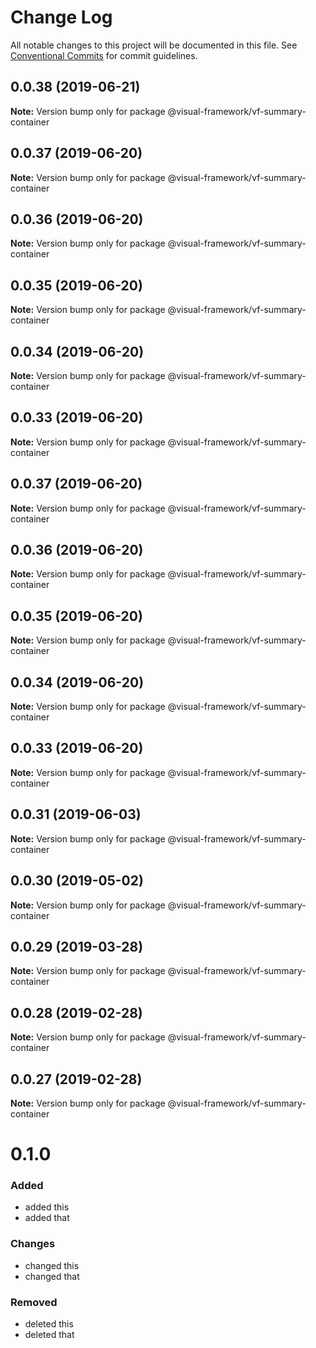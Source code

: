 # Change Log

All notable changes to this project will be documented in this file.
See [Conventional Commits](https://conventionalcommits.org) for commit guidelines.

## 0.0.38 (2019-06-21)

**Note:** Version bump only for package @visual-framework/vf-summary-container





## 0.0.37 (2019-06-20)

**Note:** Version bump only for package @visual-framework/vf-summary-container





## 0.0.36 (2019-06-20)

**Note:** Version bump only for package @visual-framework/vf-summary-container





## 0.0.35 (2019-06-20)

**Note:** Version bump only for package @visual-framework/vf-summary-container





## 0.0.34 (2019-06-20)

**Note:** Version bump only for package @visual-framework/vf-summary-container





## 0.0.33 (2019-06-20)

**Note:** Version bump only for package @visual-framework/vf-summary-container





## 0.0.37 (2019-06-20)

**Note:** Version bump only for package @visual-framework/vf-summary-container





## 0.0.36 (2019-06-20)

**Note:** Version bump only for package @visual-framework/vf-summary-container





## 0.0.35 (2019-06-20)

**Note:** Version bump only for package @visual-framework/vf-summary-container





## 0.0.34 (2019-06-20)

**Note:** Version bump only for package @visual-framework/vf-summary-container





## 0.0.33 (2019-06-20)

**Note:** Version bump only for package @visual-framework/vf-summary-container





## 0.0.31 (2019-06-03)

**Note:** Version bump only for package @visual-framework/vf-summary-container





## 0.0.30 (2019-05-02)

**Note:** Version bump only for package @visual-framework/vf-summary-container





## 0.0.29 (2019-03-28)

**Note:** Version bump only for package @visual-framework/vf-summary-container





## 0.0.28 (2019-02-28)

**Note:** Version bump only for package @visual-framework/vf-summary-container





## 0.0.27 (2019-02-28)

**Note:** Version bump only for package @visual-framework/vf-summary-container





# 0.1.0

### Added
- added this
- added that

### Changes

- changed this
- changed that

### Removed

- deleted this
- deleted that
